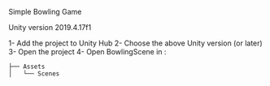 Simple Bowling Game


Unity version 2019.4.17f1


1- Add the project to Unity Hub
2- Choose the above Unity version (or later)
3- Open the project
4- Open BowlingScene in :

	├── Assets
	│   └── Scenes
   
